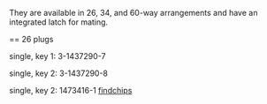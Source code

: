 They are available in 26, 34, and 60-way arrangements and have an integrated latch for mating.

== 26 plugs

single, key 1: 3-1437290-7

single, key 2: 3-1437290-8

single, key 2: 1473416-1 [findchips](https://www.findchips.com/search/1473416-1)